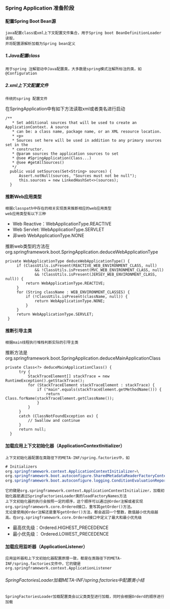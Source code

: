 ### Spring Application 准备阶段
    
   #### 配置Spring Boot Bean源
    java配置class或xml上下文配置文件集合，用于Spring boot BeanDefinitionLoader读取，
    并将配置源解析加载为Spring bean定义
    
   ##### 1.Java配置class
    用于spring 注解驱动中Java配置类，大多数是spring模式注解所标注的类，如@Configuration
    
   ##### 2.xml上下文配置文件
    传统的spring 配置文件
   
  在SpringApplication中有如下方法读取xml或者类名进行启动
  ~~~~java_holder_method_tree
  /**
  	 * Set additional sources that will be used to create an ApplicationContext. A source
  	 * can be: a class name, package name, or an XML resource location.
  	 * <p>
  	 * Sources set here will be used in addition to any primary sources set in the
  	 * constructor.
  	 * @param sources the application sources to set
  	 * @see #SpringApplication(Class...)
  	 * @see #getAllSources()
  	 */
  	public void setSources(Set<String> sources) {
  		Assert.notNull(sources, "Sources must not be null");
  		this.sources = new LinkedHashSet<>(sources);
  	}
~~~~

  #### 推断Web应用类型
    根据classpath中存在的相关实现类来推断相应的web应用类型
    web应用类型有以下三种
   - Web Reactive：WebApplicationType.REACTIVE
   - Web Servlet: WebApplicationType.SERVLET
   - 非web WebApplicationType.NONE
   
   推断web类型的方法在org.springframework.boot.SpringApplication.deduceWebApplicationType
   ~~~~java_holder_method_tree
   private WebApplicationType deduceWebApplicationType() {
   		if (ClassUtils.isPresent(REACTIVE_WEB_ENVIRONMENT_CLASS, null)
   				&& !ClassUtils.isPresent(MVC_WEB_ENVIRONMENT_CLASS, null)
   				&& !ClassUtils.isPresent(JERSEY_WEB_ENVIRONMENT_CLASS, null)) {
   			return WebApplicationType.REACTIVE;
   		}
   		for (String className : WEB_ENVIRONMENT_CLASSES) {
   			if (!ClassUtils.isPresent(className, null)) {
   				return WebApplicationType.NONE;
   			}
   		}
   		return WebApplicationType.SERVLET;
   	}
   ~~~~
 
  #### 推断引导主类
    根据main线程执行堆栈判断实际的引导主类
    
  推断方法是org.springframework.boot.SpringApplication.deduceMainApplicationClass
  
  ~~~~java_holder_method_tree
  private Class<?> deduceMainApplicationClass() {
  		try {
  			StackTraceElement[] stackTrace = new RuntimeException().getStackTrace();
  			for (StackTraceElement stackTraceElement : stackTrace) {
  				if ("main".equals(stackTraceElement.getMethodName())) {
  					return Class.forName(stackTraceElement.getClassName());
  				}
  			}
  		}
  		catch (ClassNotFoundException ex) {
  			// Swallow and continue
  		}
  		return null;
  	}
 ~~~~

#### 加载应用上下文初始化器（ApplicationContextInitializer）  
  
    上下文初始化器配置在类路径下的META-INF/spring.factories中，如
~~~~java
# Initializers
org.springframework.context.ApplicationContextInitializer=\
org.springframework.boot.autoconfigure.SharedMetadataReaderFactoryContextInitializer,\
org.springframework.boot.autoconfigure.logging.ConditionEvaluationReportLoggingListener
~~~~
    它的键是org.springframework.context.ApplicationContextInitializer，加载初始化器是通过SpringFactoriesLoader类的loadFactoryNames方法
    上下文初始化器的执行会按照一定的顺序，这个顺序可以通过@Order注解或者实现org.springframework.core.Ordered接口，重写其getOrder()方法。
    无论是使用@Order注解还是重写getOrder()方法，都会返回一个整数，数值越小优先级越高。在org.springframework.core.Ordered接口中定义了最大和最小优先级
   - 最高优先级：Ordered.HIGHEST_PRECEDENCE
   - 最小优先级： Ordered.LOWEST_PRECEDENCE
    
#### 加载应用监听器（ApplicationListener）
    应用监听器和上下文初始化器配置原理一致，都是在类路径下的META-INF/spring.factories文件中，它的键是org.springframework.context.ApplicationListener
    
###### SpringFactoriesLoader加载META-INF/spring.factories中配置类小结
    SpringFactoriesLoader加载配置类会以父类类型进行加载，同时会根据Orderd的顺序进行加载
      
   